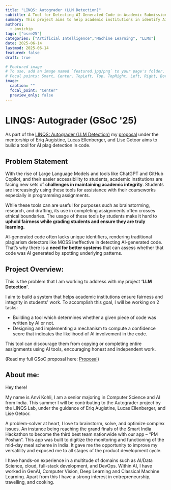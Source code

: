 ```yaml
---
title: "LINQS: Autograder (LLM Detection)"
subtitle: A Tool for Detecting AI-Generated Code in Academic Submissions
summary: This project aims to help academic institutions in identify AI-generated code in student assignments, supporting fair grading and upholding academic integrity.
authors: 
  - anvichip
tags: ["osre25"]
categories: ["Artificial Intelligence","Machine Learning", "LLMs"]
date: 2025-06-14
lastmod: 2025-06-14
featured: false
draft: true

# Featured image
# To use, add an image named `featured.jpg/png` to your page's folder.
# Focal points: Smart, Center, TopLeft, Top, TopRight, Left, Right, BottomLeft, Bottom, BottomRight.
image:
  caption: ""
  focal_point: "Center"
  preview_only: false
---
```


# LINQS: Autograder (GSoC '25)

As part of the [LINQS: Autograder (LLM Detection)](/content/project/osre25/ucsc/autograder/index.md) my [proposal](https://summerofcode.withgoogle.com/programs/2025/projects/jxBUpvoM) under the mentorship of Eriq Augistine, Lucas Ellenberger, and Lise Getoor aims to build a tool for AI plag detection in code.

## Problem Statement

With the rise of Large Language Models and tools like ChatGPT and GitHub Copilot, and their easier accessibility to students, academic institutions are facing new sets of **challenges in maintaining academic integrity**. Students are increasingly using these tools for assistance with their courseworks especially in programming assignments. 

While these tools can are useful for purposes such as brainstorming, research, and drafting, its use in completing assignments often crosses ethical boundaries. The usage of these tools by students make it hard to **uphold fairness while grading students and ensure they are truly learning.** 

AI-generated code often lacks unique identifiers, rendering traditional plagiarism detectors like MOSS ineffective in detecting AI-generated code. That’s why there is a **need for better systems** that can assess whether that code was AI generated by spotting underlying patterns.


## Project Overview:

This is the problem that I am working to address with my project **‘LLM Detection’**. 

I aim to build a system that helps academic institutions ensure fairness and integrity in students' work. 
To accomplish this goal, I will be working on 2 tasks: 
* Building a tool which determines whether a given piece of code was written by AI or not.  
* Designing and implementing a mechanism to compute a confidence score that indicates the likelihood of AI involvement in the code.

This tool can discourage them from copying or completing entire assignments using AI tools, encouraging honest and independent work.

(Read my full GSoC proposal here: [Proposal](https://drive.google.com/file/d/1skTVhcrEMAAwc6XzYQ0w3_uVRLxz0IB9/view?usp=sharing))

## About me:

Hey there!

My name is Anvi Kohli, I am a senior majoring in Computer Science and AI from India. This summer I will be contributing to the Autograder project by the LINQS Lab, under the guidance of Eriq Augistine, Lucas Ellenberger, and Lise Getoor. 

A problem-solver at heart, I love to brainstorm, solve, and optimize complex issues. An instance being reaching the grand finals of the Smart India Hackathon to become the third best team nationwide with our app – “PM Poshan”. This app was built to digitize the monitoring and functioning of the mid-day meal scheme in India. It gave me the opportunity to improve my versatility and exposed me to all stages of the product development cycle.

I have hands-on experience in a multitude of domains such as AI/Data Science, cloud, full-stack development, and DevOps. Within AI, I have worked in GenAI, Computer Vision, Deep Learning and Classical Machine Learning. Apart from this I have a strong interest in entrepreneurship, travelling, and cooking.







